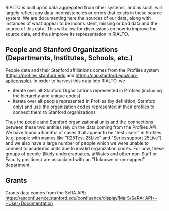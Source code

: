 RIALTO is built upon data aggregated from other systems, and as such, will largely reflect any data inconsistencies or errors that exists in these source system.  We are documenting here the sources of our data, along with instances of what appear to be inconsistent, missing or bad data and the source of this data.  This will allow for discussions on how to improve the source data, and thus improve its representation in RIALTO.

## People and Stanford Organizations (Departments, Institutes, Schools, etc.)

People data and their Stanford affiliations comes from the Profiles system (https://profiles.stanford.edu and https://cap.stanford.edu/cap-api/console).  In order to harvest this data into RIALTO, we 

* iterate over all Stanford Organizations represented in Profiles (including the hierarchy and unique codes) 
* iterate over all people represented in Profiles (by definition, Stanford only) and use the organization codes represented in their profiles to connect them to Stanford organizations

Thus the people and Stanford organizational units and the connections between these two entities rely on the data coming from the Profiles API.  We have found a handful of cases that appear to be "test users" in Profiles (e.g. people with names like "R25Test 25Live" and "Seriessupport 25Live") and we also have a large number of people which we were unable to connect to academic units due to invalid organization codes.  For now, these groups of people (likely undergraduates, affiliates and other non-Staff or Faculty positions) are associated with an "Unknown or unmapped" department.  

## Grants

Grants data comes from the SeRA API: https://asconfluence.stanford.edu/confluence/display/MaIS/SeRA+API+-+User+Documentation
